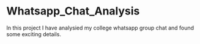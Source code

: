 # Whatsapp_Chat_Analysis

In this project I have analysied my college whatsapp group chat and found some exciting details.
